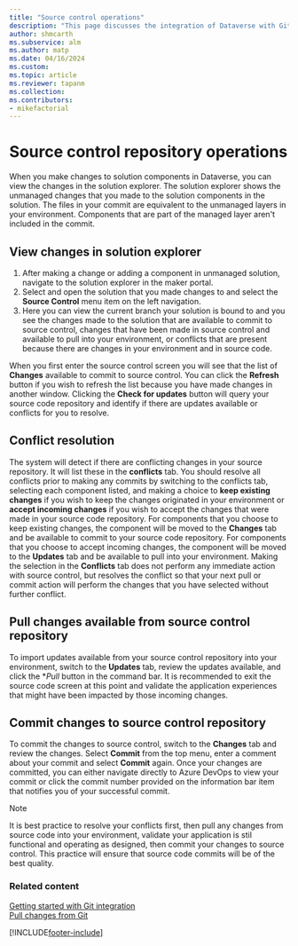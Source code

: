 ```yaml
---
title: "Source control operations"
description: "This page discusses the integration of Dataverse with Git, focusing on viewing changes, committing and pulling changes."
author: shmcarth
ms.subservice: alm
ms.author: matp
ms.date: 04/16/2024
ms.custom: 
ms.topic: article
ms.reviewer: tapanm
ms.collection: 
ms.contributors:
- mikefactorial
---
```


# Source control repository operations

When you make changes to solution components in Dataverse, you can view the changes in the solution explorer. The solution explorer shows the unmanaged changes that you made to the solution components in the solution.  The files in your commit are equivalent to the unmanaged layers in your environment. Components that are part of the managed layer aren't included in the commit.

## View changes in solution explorer

1. After making a change or adding a component in unmanaged solution, navigate to the solution explorer in the maker portal.
1. Select and open the solution that you  made changes to and select the **Source Control** menu item on the left navigation.
1. Here you can view the current branch your solution is bound to and you see the changes made to the solution that are available to commit to source control, changes that have been made in source control and available to pull into your environment, or conflicts that are present because there are changes in your environment and in source code.

When you first enter the source control screen you will see that the list of **Changes** available to commit to source control. You can click the **Refresh** button if you wish to refresh the list because you have made changes in another window.  Clicking the **Check for updates** button will query your source code repository and identify if there are updates available or conflicts for you to resolve.

## Conflict resolution

The system will detect if there are conflicting changes in your source repository.  It will list these in the **conflicts** tab.  You should resolve all conflicts prior to making any commits by switching to the conflicts tab, selecting each component listed, and making a choice to **keep existing changes** if you wish to keep the changes originated in your environment or **accept incoming changes** if you wish to accept the changes that were made in your source code repository.  For components that you choose to keep existing changes, the component will be moved to the **Changes** tab and be available to commit to your source code repository.  For components that you choose to accept incoming changes, the component will be moved to the **Updates** tab and be available to pull into your environment.  Making the selection in the **Conflicts** tab does not perform any immediate action with source control, but resolves the conflict so that your next pull or commit action will perform the changes that you have selected without further conflict.

## Pull changes available from source control repository
To import updates available from your source control repository into your environment, switch to the **Updates** tab, review the updates available, and click the **Pull* button in the command bar.  It is recommended to exit the source code screen at this point and validate the application experiences that might have been impacted by those incoming changes.

## Commit changes to source control repository
To commit the changes to source control, switch to the **Changes** tab and review the changes. Select **Commit** from the top menu, enter a comment about your commit and select **Commit** again.
Once your changes are committed, you can either navigate directly to Azure DevOps to view your commit or click the commit number provided on the information bar item that notifies you of your successful commit.

>[!NOTE]
>It is best practice to resolve your conflicts first, then pull any changes from source code into your environment, validate your application is stil functional and operating as designed, then commit your changes to source control.  This practice will ensure that source code commits will be of the best quality.

### Related content

[Getting started with Git integration](/power-platform/alm/git-integration/connecting-to-git)  
[Pull changes from Git](/power-platform/alm/git-integration/pull-changes-from-git)  

[!INCLUDE[footer-include](../../includes/footer-banner.md)]
